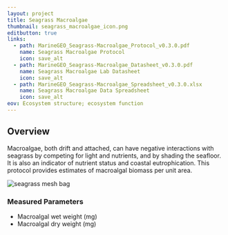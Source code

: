 ```yaml
---
layout: project
title: Seagrass Macroalgae
thumbnail: seagrass_macroalgae_icon.png
editbutton: true
links:
  - path: MarineGEO_Seagrass-Macroalgae_Protocol_v0.3.0.pdf
    name: Seagrass Macroalgae Protocol
    icon: save_alt
  - path: MarineGEO_Seagrass-Macroalgae_Datasheet_v0.3.0.pdf
    name: Seagrass Macroalgae Lab Datasheet
    icon: save_alt
  - path: MarineGEO_Seagrass-Macroalgae_Spreadsheet_v0.3.0.xlsx
    name: Seagrass Macroalgae Data Spreadsheet
    icon: save_alt
eov: Ecosystem structure; ecosystem function
---
```


## Overview
Macroalgae, both drift and attached, can have negative interactions with seagrass by competing for light and nutrients, and by shading the seafloor. It is also an indicator of nutrient status and coastal eutrophication. This protocol provides estimates of macroalgal biomass per unit area.

![seagrass mesh bag]({{site.baseurl}}/assets/modules/seagrass-macroalgae/seagrass_macroalgae_landing_page.png)

### Measured Parameters
  - Macroalgal wet weight (mg)
  - Macroalgal dry weight (mg)
